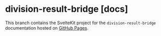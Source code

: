 # division-result-bridge [docs]

This branch contains the SvelteKit project for the `division-result-bridge` documentation hosted on [GitHub Pages](https://thomilist.github.io/division-result-bridge/).